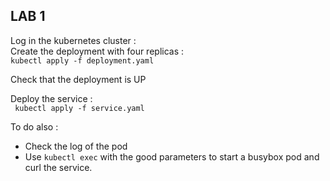 ## LAB 1

Log in the kubernetes cluster :  
Create the deployment with four replicas :  
```kubectl apply -f deployment.yaml```

Check that the deployment is UP

Deploy the service :  
``` kubectl apply -f service.yaml``` 

To do also :  
* Check the log of the pod
* Use ```kubectl exec``` with the good parameters to start a busybox pod and curl the service.

